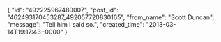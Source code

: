  {
   "id": "492225967480007",
   "post_id": "462493170453287_492057720830165",
   "from_name": "Scott Duncan",
   "message": "Tell him I said so.",
   "created_time": "2013-03-14T19:17:43+0000"
 }
